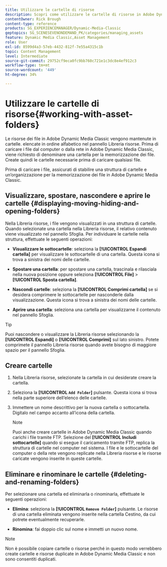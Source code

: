 ```yaml
---
title: Utilizzare le cartelle di risorse
description: Scopri come utilizzare le cartelle di risorse in Adobe Dynamic Media Classic.
contentOwner: Rick Brough
content-type: reference
products: SG_EXPERIENCEMANAGER/Dynamic-Media-Classic
geptopics: SG_SCENESEVENONDEMAND_PK/categories/managing_assets
feature: Dynamic Media Classic,Asset Management
role: User
exl-id: 8599d4a3-57eb-4432-812f-7e55a4315c1b
topic: Content Management
level: Intermediate
source-git-commit: 29752cf9eca0fc9bb760c721e1c3dc8e4ef912c3
workflow-type: tm+mt
source-wordcount: '449'
ht-degree: 34%

---
```


# Utilizzare le cartelle di risorse{#working-with-asset-folders}

Le risorse dei file in Adobe Dynamic Media Classic vengono mantenute in cartelle. elencate in ordine alfabetico nel pannello Libreria risorse. Prima di caricare i file dal computer o dalla rete in Adobe Dynamic Media Classic, viene richiesto di denominare una cartella per la memorizzazione dei file. Create quindi le cartelle necessarie prima di caricare qualsiasi file. 

Prima di caricare i file, assicurati di stabilire una struttura di cartelle e un’organizzazione per la memorizzazione dei file in Adobe Dynamic Media Classic.

## Visualizzare, spostare, nascondere e aprire le cartelle {#displaying-moving-hiding-and-opening-folders}

Nella Libreria risorse, i file vengono visualizzati in una struttura di cartelle. Quando selezionate una cartella nella Libreria risorse, il relativo contenuto viene visualizzato nel pannello Sfoglia. Per individuare le cartelle nella struttura, effettuate le seguenti operazioni:

* **Visualizzare le sottocartelle**: seleziona la **[!UICONTROL Espandi cartella]** per visualizzare le sottocartelle di una cartella. Questa icona si trova a sinistra dei nomi delle cartelle.

* **Spostare una cartella**: per spostare una cartella, trascinala e rilasciala nella nuova posizione oppure seleziona **[!UICONTROL File]** > **[!UICONTROL Sposta cartella]**.

* **Nascondi cartelle**: seleziona la **[!UICONTROL Comprimi cartella]** se si desidera comprimere le sottocartelle per nasconderle dalla visualizzazione. Questa icona si trova a sinistra dei nomi delle cartelle.

* **Aprire una cartella**: seleziona una cartella per visualizzarne il contenuto nel pannello Sfoglia.

>[!TIP]
>
>Puoi nascondere o visualizzare la Libreria risorse selezionando la **[!UICONTROL Espandi]** o **[!UICONTROL Comprimi]** sul lato sinistro. Potete comprimete il pannello Libreria risorse quando avete bisogno di maggiore spazio per il pannello Sfoglia.

## Creare cartelle

1. Nella Libreria risorse, selezionate la cartella in cui desiderate creare la cartella.
1. Seleziona la **[!UICONTROL `Add Folder`]** pulsante. Questa icona si trova nella parte superiore dell’elenco delle cartelle.
1. Immettere un nome descrittivo per la nuova cartella o sottocartella. Digitalo nel campo accanto all’icona della cartella.

   >[!NOTE]
   >
   >Puoi anche creare cartelle in Adobe Dynamic Media Classic quando carichi i file tramite FTP. Selezione del **[!UICONTROL Includi sottocartelle]** quando si esegue il caricamento tramite FTP, replica la struttura di cartelle nel computer nel sistema. I file e le sottocartelle del computer o della rete vengono replicate nella Libreria risorse e le risorse caricate vengono inserite in queste cartelle.

## Eliminare e rinominare le cartelle {#deleting-and-renaming-folders}

Per selezionare una cartella ed eliminarla o rinominarla, effettuate le seguenti operazioni:

* **Elimina**: seleziona la **[!UICONTROL `Remove Folder`]** pulsante. Le risorse di una cartella eliminata vengono inserite nella cartella Cestino, da cui potrete eventualmente recuperarle.

* **Rinomina**: fai doppio clic sul nome e immetti un nuovo nome.

>[!NOTE]
>
>Non è possibile copiare cartelle o risorse perché in questo modo verrebbero create cartelle e risorse duplicate in Adobe Dynamic Media Classic e non sono consentiti duplicati.
